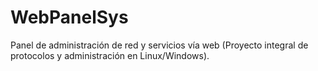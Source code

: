 # WebPanelSys
Panel de administración de red y servicios vía web (Proyecto integral de protocolos y administración en Linux/Windows).
